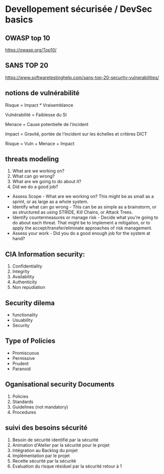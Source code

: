 # Devellopement sécurisée / DevSec basics

## OWASP top 10

https://owasp.org/Top10/ 

## SANS TOP 20

https://www.softwaretestinghelp.com/sans-top-20-security-vulnerabilities/ 

## notions de vulnérabilité

Risque = Impact * Vraisemblance

Vulnérabilité = Faiblesse du SI

Menace = Cause potentielle de l’incident

Impact = Gravité, portée de l’incident sur les échelles et critères DICT

Risque = Vuln + Menace + Impact

## threats modeling	

1. What are we working on?
2. What can go wrong?
3. What are we going to do about it?
3. Did we do a good job?

* Assess Scope - What are we working on? This might be as small as a sprint, or as large as a whole system.
* Identify what can go wrong - This can be as simple as a brainstorm, or as structured as using STRIDE, Kill Chains, or Attack Trees.
* Identify countermeasures or manage risk - Decide what you’re going to do about each threat. That might be to implement a mitigation, or to apply the accept/transfer/eliminate approaches of risk management.
* Assess your work - Did you do a good enough job for the system at hand?

## CIA Information security:

1. Confidentiality		
2. Integrity		
3. Availability		
4. Authenticity		
5. Non repudiation		

## Security dilema	

* functionality	
* Usuability	
* Security	

## Type of Policies	

* Promiscuous	
* Permissive	
* Prudent	
* Paranoid	

## Oganisational security Documents			

1. Policies			
2. Standards			
2. Guidelines (not mandatory)			
3. Procedures

## suivi des besoins sécurité

1. Besoin de sécurité identifié par la sécurité
2. Animation d'Atelier par la sécurité pour le projet
3. Intégration au Backlog du projet
4. Implémentation par le projet
5. Recette sécurité par la sécurité
6. Evaluation du risque résiduel par la sécurité
retour à 1
